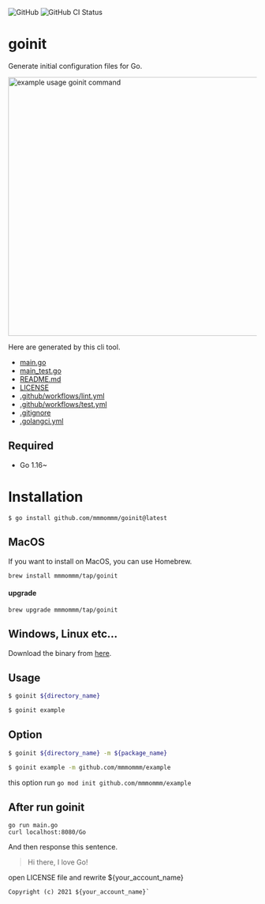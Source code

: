 ![GitHub](https://img.shields.io/github/license/mmmommm/goinit)
![GitHub CI Status](https://img.shields.io/github/workflow/status/mmmommm/goinit/ci?label=CI)

# goinit
Generate initial configuration files for Go.

<img width="524" alt="example usage goinit command" src="https://user-images.githubusercontent.com/51479834/143152499-3e4dbd69-ded8-4121-8d58-a57f623bb4e0.png">

Here are generated by this cli tool.

- [main.go](https://github.com/mmmommm/goinit/blob/main/cmd/files/main.go)
- [main_test.go](https://github.com/mmmommm/goinit/blob/main/cmd/files/main_test.go)
- [README.md](https://github.com/mmmommm/goinit/blob/main/cmd/files/README.md)
- [LICENSE](https://github.com/mmmommm/goinit/blob/main/cmd/files/LICENSE)
- [.github/workflows/lint.yml](https://github.com/mmmommm/goinit/blob/main/cmd/files/lint.yml)
- [.github/workflows/test.yml](https://github.com/mmmommm/goinit/blob/main/cmd/files/test.yml)
- [.gitignore](https://github.com/mmmommm/goinit/blob/main/cmd/files/.gitignore)
- [.golangci.yml](https://github.com/mmmommm/goinit/blob/main/cmd/files/.golangci.yml)

## Required
- Go 1.16~

# Installation
```
$ go install github.com/mmmommm/goinit@latest
```

## MacOS
If you want to install on MacOS, you can use Homebrew.
```
brew install mmmommm/tap/goinit
```

#### upgrade
```
brew upgrade mmmommm/tap/goinit
```

## Windows, Linux etc...
Download the binary from [here](https://github.com/mmmommm/goinit/releases/tag/v0.1.4).

## Usage
```sh
$ goinit ${directory_name}

$ goinit example
```

## Option
```sh
$ goinit ${directory_name} -m ${package_name}

$ goinit example -m github.com/mmmommm/example
```
this option run `go mod init github.com/mmmommm/example`

## After run goinit

```
go run main.go
curl localhost:8080/Go
```

And then response this sentence.
>Hi there, I love Go!

open LICENSE file and rewrite ${your_account_name}

```
Copyright (c) 2021 ${your_account_name}`
```
